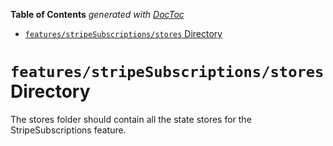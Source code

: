 <!-- START doctoc generated TOC please keep comment here to allow auto update -->
<!-- DON'T EDIT THIS SECTION, INSTEAD RE-RUN doctoc TO UPDATE -->

**Table of Contents** _generated with [DocToc](https://github.com/thlorenz/doctoc)_

- [`features/stripeSubscriptions/stores` Directory](#featuresstripesubscriptionsstores-directory)

<!-- END doctoc generated TOC please keep comment here to allow auto update -->

# `features/stripeSubscriptions/stores` Directory

The stores folder should contain all the state stores for the StripeSubscriptions feature.
